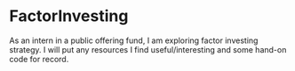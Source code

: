# FactorInvesting
As an intern in a public offering fund, I am exploring factor investing strategy. I will put any resources I find useful/interesting and some hand-on code for record. 
